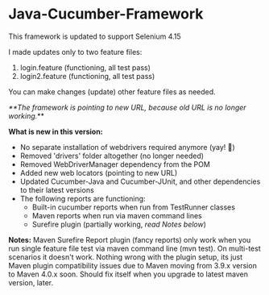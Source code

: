 # Java-Cucumber-Framework

This framework is updated to support Selenium 4.15

I made updates only to two feature files:
1. login.feature (functioning, all test pass)
2. login2.feature (functioning, all test pass)

You can make changes (update) other feature files as needed. 

_**The framework is pointing to new URL, because old URL is no longer working._** 

**What is new in this version:**

- No separate installation of webdrivers required anymore (yay! 🎉) <br>
- Removed 'drivers' folder altogether (no longer needed)
- Removed WebDriverManager dependency from the POM <br>
- Added new web locators (pointing to new URL)
- Updated Cucumber-Java and Cucumber-JUnit, and other dependencies to their latest versions <br>
- The following reports are functioning:
  - Built-in cucumber reports when run from TestRunner classes 
  - Maven reports when run via maven command lines 
  - Surefire plugin (partially working, _read Notes below_)

**Notes:** Maven Surefire Report plugin (fancy reports) only work when you run single feature file test via maven command line (mvn test). On multi-test scenarios it doesn't work. 
Nothing wrong with the plugin setup, its just Maven plugin compatibility issues due to Maven moving from 3.9.x version to 
Maven 4.0.x soon. Should fix itself when you upgrade to latest maven version, later.